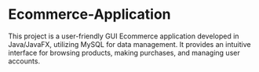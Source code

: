 # Ecommerce-Application
This project is a user-friendly GUI Ecommerce application developed in Java/JavaFX, utilizing MySQL for data management. It provides an intuitive interface for browsing products, making purchases, and managing user accounts.
